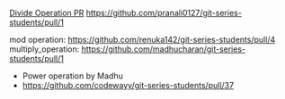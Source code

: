 [Divide Operation PR](https://github.com/SindhujaKoduru89/git-series-students/pull/1#issue-533199872)
https://github.com/pranali0127/git-series-students/pull/1

mod operation: https://github.com/renuka142/git-series-students/pull/4
multiply_operation: https://github.com/madhucharan/git-series-students/pull/1

- Power operation by Madhu 
- https://github.com/codewayy/git-series-students/pull/37
